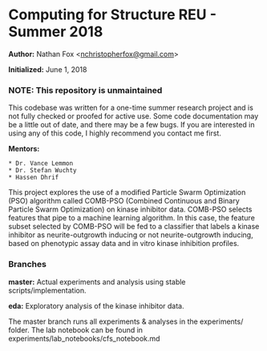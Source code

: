 # Computing for Structure REU - Summer 2018

**Author:** Nathan Fox \<nchristopherfox@gmail.com\>

**Initialized:** June 1, 2018

### NOTE: This repository is unmaintained
This codebase was written for a one-time summer research project and is not
fully checked or proofed for active use. Some code documentation may be a
little out of date, and there may be a few bugs. If you are interested in
using any of this code, I highly recommend you contact me first.

**Mentors:**

    * Dr. Vance Lemmon
    * Dr. Stefan Wuchty
    * Hassen Dhrif

This project explores the use of a modified Particle Swarm Optimization (PSO)
algorithm called COMB-PSO (Combined Continuous and Binary Particle Swarm
Optimization) on kinase inhibitor data. COMB-PSO selects features that pipe to
a machine learning algorithm. In this case, the feature subset selected by COMB-PSO
will be fed to a classifier that labels a kinase inhibitor as neurite-outgrowth
inducing or not neurite-outgrowth inducing, based on phenotypic assay data and
in vitro kinase inhibition profiles.

### Branches
**master:** Actual experiments and analysis using stable scripts/implementation.

**eda:** Exploratory analysis of the kinase inhibitor data.

The master branch runs all experiments & analyses in the experiments/ folder.
The lab notebook can be found in experiments/lab_notebooks/cfs_notebook.md 
